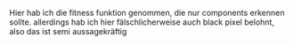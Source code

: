 Hier hab ich die fitness funktion genommen, die nur components erkennen sollte.
allerdings hab ich hier fälschlicherweise auch black pixel belohnt, also das ist semi aussagekräftig